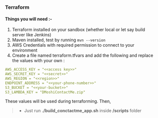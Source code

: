 ### Terraform

#### Things you will need :- 

1. Terraform installed on your sandbox (whether local or let say build server like Jenkins) 
2. Maven installed, test by running ```mvn --version```
3. AWS Credentials with required permission to connect to your environment
4. Create a file named terraform.tfvars and add the following and replace the values with your own : 
   
 ```yaml  
AWS_ACCESS_KEY = "<<access key>>"
AWS_SECRET_KEY = "<<secret>>"
AWS_REGION = "<<region>>"
ENDPOINT_ADDRESS = "<<your-phone-number>>"
S3_BUCKET = "<<your-bucket>>"
S3_LAMBDA_KEY = "DMoshiContactMe.zip"
```

These values will be used during terraforming. Then,

> * Just run __./build_conctactme_app.sh__ inside __/scripts__ folder

